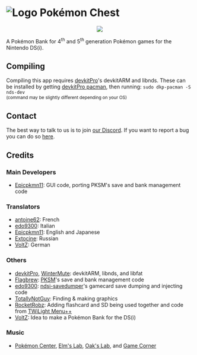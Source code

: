 # ![Logo](https://raw.githubusercontent.com/Universal-Team/pkmn-chest/master/resources/icon.png) Pokémon Chest
<p align="center">
  <a href="https://dev.azure.com/Universal-Team/Builds/_build?definitionId=4">
  <img src="https://dev.azure.com/Universal-Team/Builds/_apis/build/status/Universal-Team.pkmn-chest?branchName=master">
  </a>
</p>

A Pokémon Bank for 4<sup>th</sup> and 5<sup>th</sup> generation Pokémon games for the Nintendo DS(i).

## Compiling
Compiling this app requires [devkitPro](https://devkitpro.org)'s devkitARM and libnds.
These can be installed by getting [devkitPro pacman](https://devkitpro.org/wiki/devkitPro_pacman), then running:
`sudo dkp-pacman -S nds-dev`<br/>
<sup>(command may be slightly different depending on your OS)</sup>

## Contact
The best way to talk to us is to join [our Discord](https://discord.gg/KDJCfGF).
If you want to report a bug you can do so [here](https://github.com/Universal-Team/pkmn-chest/issues/new/choose).

## Credits
### Main Developers
- [Epicpkmn11](https://github.com/Epicpkmn11): GUI code, porting PKSM's save and bank management code
### Translators
- [antoine62](https://github.com/antoine62): French
- [edo9300](https://github.com/edo9300): Italian
- [Epicpkmn11](https://github.com/Epicpkmn11): English and Japanese
- [Extocine](https://twitter.com/@ExtocineN): Russian
- [VoltZ](https://github.com/SuperSaiyajinVoltZ): German
### Others
- [devkitPro](https://github.com/devkitPro), [WinterMute](https://github.com/WinterMute): devkitARM, libnds, and libfat
- [Flagbrew](https://github.com/FlagBrew): [PKSM](https://github.com/FlagBrew/PKSM)'s save and bank management code
- [edo9300](https://github.com/edo9300): [ndsi-savedumper](https://github.com/edo9300/ndsi-savedumper)'s gamecard save dumping and injecting code
- [TotallyNotGuy](https://github.com/TotallyNotGuy): Finding & making graphics
- [RocketRobz](https://github.com/RocketRobz): Adding flashcard and SD being used together and code from [TWiLight Menu++](https://github.com/DS-Homebrew/TWiLightMenu)
- [VoltZ](https://github.com/SuperSaiyajinVoltZ): Idea to make a Pokémon Bank for the DS(i)
### Music
- [Pokémon Center](https://modarchive.org/index.php?request=view_by_moduleid&query=181718), [Elm's Lab](https://modarchive.org/index.php?request=view_by_moduleid&query=181711), [Oak's Lab](https://modarchive.org/index.php?request=view_by_moduleid&query=181717), and [Game Corner](https://modarchive.org/index.php?request=view_by_moduleid&query=181756)
